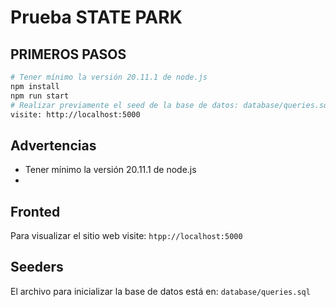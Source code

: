 # Prueba STATE PARK

## PRIMEROS PASOS

```sh
# Tener mínimo la versión 20.11.1 de node.js
npm install
npm run start
# Realizar previamente el seed de la base de datos: database/queries.sql
visite: http://localhost:5000
```

## Advertencias
- Tener mínimo la versión 20.11.1 de node.js
- 

## Fronted
Para visualizar el sitio web visite: `htpp://localhost:5000`

## Seeders
El archivo para inicializar la base de datos está en: `database/queries.sql`